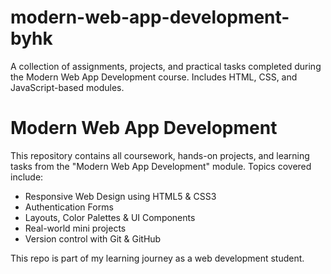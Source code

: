 # modern-web-app-development-byhk
A collection of assignments, projects, and practical tasks completed during the Modern Web App Development course. Includes HTML, CSS, and JavaScript-based modules.

# Modern Web App Development

This repository contains all coursework, hands-on projects, and learning tasks from the "Modern Web App Development" module. Topics covered include:

- Responsive Web Design using HTML5 & CSS3  
- Authentication Forms  
- Layouts, Color Palettes & UI Components  
- Real-world mini projects  
- Version control with Git & GitHub

This repo is part of my learning journey as a web development student.
